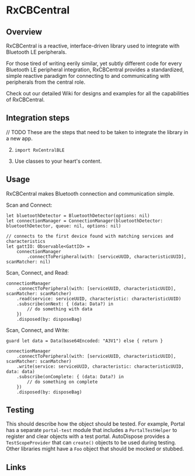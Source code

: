 # RxCBCentral

## Overview

RxCBCentral is a reactive, interface-driven library used to integrate with Bluetooth LE peripherals.

For those tired of writing eerily similar, yet subtly different code for every Bluetooth LE peripheral integration, RxCBCentral provides a standardized, simple reactive paradigm for connecting to and communicating with peripherals from the central role.

Check out our detailed Wiki for designs and examples for all the capabilities of RxCBCentral.

## Integration steps

// TODO 
These are the steps that need to be taken to integrate the library in a new app.

2. `import RxCentralBLE`

3. Use classes to your heart's content.

## Usage

RxCBCentral makes Bluetooth connection and communication simple.

Scan and Connect:
```
let bluetoothDetector = BluetoothDetector(options: nil)
let connectionManager = ConnectionManager(bluetoothDetector: bluetoothDetector, queue: nil, options: nil)

// connects to the first device found with matching services and characteristics
let gattIO: Observable<GattIO> = 
    connectionManager
        .connectToPeripheral(with: [serviceUUID, characteristicUUID], scanMatcher: nil)
```

Scan, Connect, and Read:
```
connectionManager
    .connectToPeripheral(with: [serviceUUID, characteristicUUID], scanMatcher: scanMatcher)
    .read(service: serviceUUID, characteristic: characteristicUUID)
    .subscribe(onNext: { (data: Data?) in
        // do something with data
    })
    .disposed(by: disposeBag)
```

Scan, Connect, and Write:
```
guard let data = Data(base64Encoded: "A3V1") else { return }

connectionManager
    .connectToPeripheral(with: [serviceUUID, characteristicUUID], scanMatcher: scanMatcher)
    .write(service: serviceUUID, characteristic: characteristicUUID, data: data)
    .subscribe(onComplete: { (data: Data?) in
        // do something on complete
    })
    .disposed(by: disposeBag)
```

## Testing

This should describe how the object should be tested. For example, Portal has a separate `portal-test` module that includes a `PortalTestHelper` to register and clear objects with a test portal. AutoDispose provides a `TestScopeProvider` that can `create()` objects to be used during testing. Other libraries might have a `Foo` object that should be mocked or stubbed.

## Links
